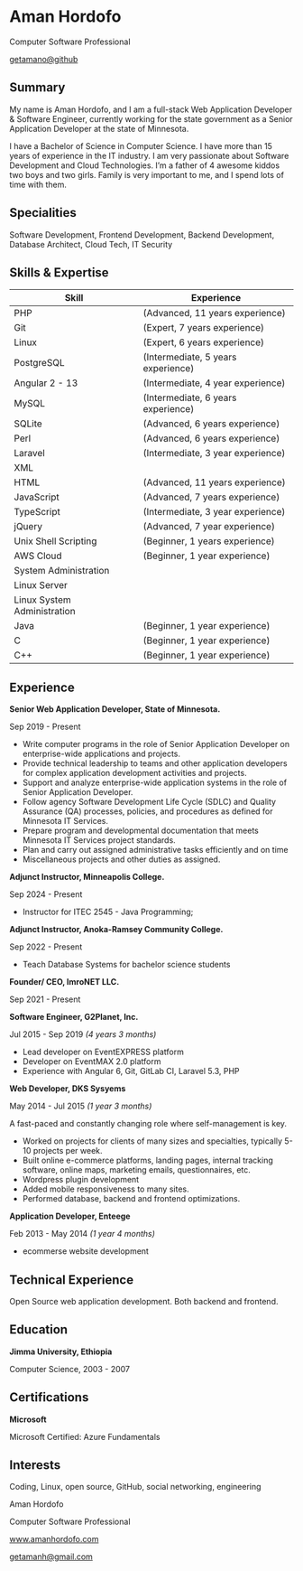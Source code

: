 # Aman Hordofo

Computer Software Professional

[getamano@github](https://github.com/getamano)

## Summary

My name is Aman Hordofo, and I am a full-stack Web Application Developer & Software Engineer, currently working for the state government as a Senior Application Developer at the state of Minnesota.

I have a Bachelor of Science in Computer Science. I have more than 15 years of experience in the IT industry. I am very passionate about Software Development and Cloud Technologies. I’m a father of 4 awesome kiddos two boys and two girls. Family is very important to me, and I spend lots of time with them.

## Specialities

Software Development, Frontend Development, Backend Development, Database Architect, Cloud Tech, IT Security

## Skills & Expertise

| Skill                       | Experience                         |
| --------------------------- | ---------------------------------- |
| PHP                         | (Advanced, 11 years experience)    |
| Git                         | (Expert, 7 years experience)       |
| Linux                       | (Expert, 6 years experience)       |
| PostgreSQL                  | (Intermediate, 5 years experience) |
| Angular 2 - 13              | (Intermediate, 4 year experience)  |
| MySQL                       | (Intermediate, 6 years experience) |
| SQLite                      | (Advanced, 6 years experience)     |
| Perl                        | (Advanced, 6 years experience)     |
| Laravel                     | (Intermediate, 3 year experience)  |
| XML                         |
| HTML                        | (Advanced, 11 years experience)    |
| JavaScript                  | (Advanced, 7 years experience)     |
| TypeScript                  | (Intermediate, 3 year experience)  |
| jQuery                      | (Advanced, 7 year experience)      |
| Unix Shell Scripting        | (Beginner, 1 years experience)     |
| AWS Cloud                   | (Beginner, 1 year experience)      |
| System Administration       |
| Linux Server                |
| Linux System Administration |
| Java                        | (Beginner, 1 year experience)      |
| C                           | (Beginner, 1 year experience)      |
| C++                         | (Beginner, 1 year experience)      |

## Experience

**Senior Web Application Developer, State of Minnesota.**

Sep 2019 - Present

- Write computer programs in the role of Senior Application Developer on enterprise-wide applications and projects.
- Provide technical leadership to teams and other application developers for complex application development activities and projects.
- Support and analyze enterprise-wide application systems in the role of Senior Application Developer.
- Follow agency Software Development Life Cycle (SDLC) and Quality Assurance (QA) processes, policies, and procedures as defined for Minnesota IT Services.
- Prepare program and developmental documentation that meets Minnesota IT Services project standards.
- Plan and carry out assigned administrative tasks efficiently and on time
- Miscellaneous projects and other duties as assigned.

**Adjunct Instructor, Minneapolis College.**

Sep 2024 - Present

- Instructor for ITEC 2545 - Java Programming;

**Adjunct Instructor, Anoka-Ramsey Community College.**

Sep 2022 - Present

- Teach Database Systems for bachelor science students

**Founder/ CEO, ImroNET LLC.**

Sep 2021 - Present

**Software Engineer, G2Planet, Inc.**

Jul 2015 - Sep 2019 _(4 years 3 months)_

- Lead developer on EventEXPRESS platform
- Developer on EventMAX 2.0 platform
- Experience with Angular 6, Git, GitLab CI, Laravel 5.3, PHP

**Web Developer, DKS Sysyems**

May 2014 - Jul 2015 _(1 year 3 months)_

A fast-paced and constantly changing role where self-management is key.

- Worked on projects for clients of many sizes and specialties, typically 5-10 projects per week.
- Built online e-commerce platforms, landing pages, internal tracking software, online maps, marketing emails, questionnaires, etc.
- Wordpress plugin development
- Added mobile responsiveness to many sites.
- Performed database, backend and frontend optimizations.

**Application Developer, Enteege**

Feb 2013 - May 2014 _(1 year 4 months)_

- ecommerse website development

## Technical Experience

Open Source web application development. Both backend and frontend.

## Education

**Jimma University, Ethiopia**

Computer Science, 2003 - 2007

## Certifications

**Microsoft**

Microsoft Certified: Azure Fundamentals

## Interests

Coding, Linux, open source, GitHub, social networking, engineering

Aman Hordofo

Computer Software Professional

www.amanhordofo.com

getamanh@gmail.com
